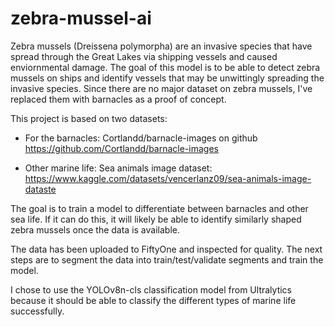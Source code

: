 # zebra-mussel-ai

Zebra mussels (Dreissena polymorpha) are an invasive species that have spread through the Great Lakes via shipping vessels and caused enviornmental damage. The goal of this model is to be able to detect zebra mussels on ships and identify vessels that may be unwittingly spreading the invasive species. Since there are no major dataset on zebra mussels, I've replaced them with barnacles as a proof of concept. 

This project is based on two datasets:

* For the barnacles: Cortlandd/barnacle-images on github https://github.com/Cortlandd/barnacle-images

* Other marine life: Sea animals image dataset: https://www.kaggle.com/datasets/vencerlanz09/sea-animals-image-dataste 

The goal is to train a model to differentiate between barnacles and other sea life. If it can do this, it will likely be able to identify similarly shaped zebra mussels once the data is available. 

The data has been uploaded to FiftyOne and inspected for quality. The next steps are to segment the data into train/test/validate segments and train the model. 

I chose to use the YOLOv8n-cls classification model from Ultralytics because it should be able to classify the different types of marine life successfully. 
